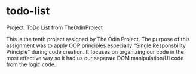 # todo-list
Project: ToDo List from TheOdinProject

This is the tenth project assigned by The Odin Project. The purpose of this assignment was to apply OOP principles especially "Single Responsbility Principle" during code creation. It focuses on organizing our code in the most effective way so it had us our seperate DOM manipulation/UI code from the logic code.